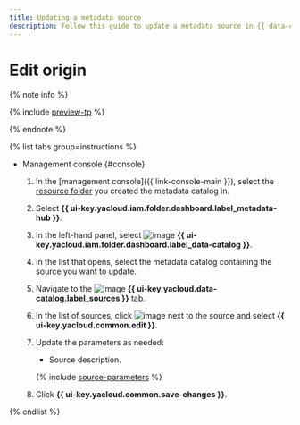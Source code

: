 ```yaml
---
title: Updating a metadata source
description: Follow this guide to update a metadata source in {{ data-catalog-full-name }}.
---
```


# Edit origin


{% note info %}

{% include [preview-tp](../../../_includes/preview-tp.md) %}

{% endnote %}


{% list tabs group=instructions %}

- Management console {#console}

    1. In the [management console]({{ link-console-main }}), select the [resource folder](../../../resource-manager/concepts/resources-hierarchy.md#folder) you created the metadata catalog in.
    1. Select **{{ ui-key.yacloud.iam.folder.dashboard.label_metadata-hub }}**.
    1. In the left-hand panel, select ![image](../../../_assets/console-icons/folder-magnifier.svg) **{{ ui-key.yacloud.iam.folder.dashboard.label_data-catalog }}**.
    1. In the list that opens, select the metadata catalog containing the source you want to update.
    1. Navigate to the ![image](../../../_assets/console-icons/cloud-arrow-up-in.svg) **{{ ui-key.yacloud.data-catalog.label_sources }}** tab.
    1. In the list of sources, click ![image](../../../_assets/console-icons/ellipsis.svg) next to the source and select **{{ ui-key.yacloud.common.edit }}**.
    1. Update the parameters as needed:

        * Source description.

        {% include [source-parameters](../../../_includes/metadata-hub/data-catalog-source-parameters.md) %}

    1. Click **{{ ui-key.yacloud.common.save-changes }}**.

{% endlist %}
